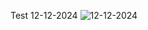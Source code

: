 Test 12-12-2024
![12-12-2024](https://github.com/user-attachments/assets/a01cb102-7d33-42f5-bc45-0bf1c803e04d)
